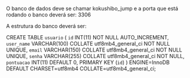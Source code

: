 O banco de dados deve se chamar kokushibo_jump e a porta que está rodando o banco deverá ser: 3306


A estrutura do banco deverá ser:

CREATE TABLE `usuario` (
  `id` INT(11) NOT NULL AUTO_INCREMENT,
  `user_name` VARCHAR(100) COLLATE utf8mb4_general_ci NOT NULL UNIQUE,
  `email` VARCHAR(150) COLLATE utf8mb4_general_ci NOT NULL UNIQUE,
  `senha` VARCHAR(255) COLLATE utf8mb4_general_ci NOT NULL,
  `pontuacao` INT(11) DEFAULT 0,
  PRIMARY KEY (`id`)
) ENGINE=InnoDB DEFAULT CHARSET=utf8mb4 COLLATE=utf8mb4_general_ci;
